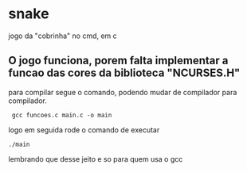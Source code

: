 # snake
jogo da "cobrinha" no cmd, em c

## O jogo funciona, porem falta implementar a funcao das cores da biblioteca "NCURSES.H"
para compilar segue o comando, podendo mudar de compilador para compilador.
```
 gcc funcoes.c main.c -o main
```
logo em seguida rode o comando de executar
```
./main
```

lembrando que desse jeito e so para quem usa o gcc
